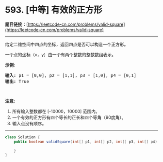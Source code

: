 # 593. [中等] 有效的正方形

**题目链接：**[https://leetcode-cn.com/problems/valid-square](https://leetcode-cn.com/problems/valid-square)

---

<div class="content__1Y2H">
 <div class="notranslate">
  <p>给定二维空间中四点的坐标，返回四点是否可以构造一个正方形。</p> 
  <p>一个点的坐标（x，y）由一个有两个整数的整数数组表示。</p> 
  <p><strong>示例:</strong></p> 
  <pre class="language-text"><strong>输入:</strong> p1 = [0,0], p2 = [1,1], p3 = [1,0], p4 = [0,1]
<strong>输出:</strong> True
</pre> 
  <p>&nbsp;</p> 
  <p><strong>注意:</strong></p> 
  <ol> 
   <li>所有输入整数都在 [-10000，10000] 范围内。</li> 
   <li>一个有效的正方形有四个等长的正长和四个等角（90度角）。</li> 
   <li>输入点没有顺序。</li> 
  </ol> 
 </div>
</div>

---

```java
class Solution {
    public boolean validSquare(int[] p1, int[] p2, int[] p3, int[] p4) {
        
    }
}
```